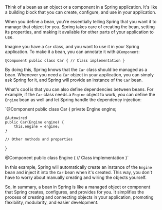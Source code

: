 Think of a bean as an object or a component in a Spring application. It's like a building block that you can create, configure, and use in your application.

When you define a bean, you're essentially telling Spring that you want it to manage that object for you. Spring takes care of creating the bean, setting its properties, and making it available for other parts of your application to use.

Imagine you have a `Car` class, and you want to use it in your Spring application. To make it a bean, you can annotate it with `@Component`:

`@Component
public class Car {
    // Class implementation
}`

By doing this, Spring knows that the `Car` class should be managed as a bean. Whenever you need a `Car` object in your application, you can simply ask Spring for it, and Spring will provide an instance of the `Car` bean.

What's cool is that you can also define dependencies between beans. For example, if the `Car` class needs a `Engine` object to work, you can define the `Engine` bean as well and let Spring handle the dependency injection:

`@Component
public class Car {
    private Engine engine;

    @Autowired
    public Car(Engine engine) {
        this.engine = engine;
    }

    // Other methods and properties
}

@Component
public class Engine {
    // Class implementation
}`

In this example, Spring will automatically create an instance of the `Engine` bean and inject it into the `Car` bean when it's created. This way, you don't have to worry about manually creating and wiring the objects yourself.

So, in summary, a bean in Spring is like a managed object or component that Spring creates, configures, and provides for you. It simplifies the process of creating and connecting objects in your application, promoting flexibility, modularity, and easier development.